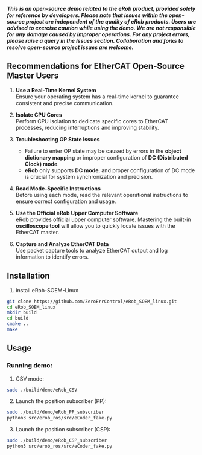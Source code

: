 ***This is an open-source demo related to the eRob product, provided solely for reference by developers. Please note that issues within the open-source project are independent of the quality of eRob products. Users are advised to exercise caution while using the demo. We are not responsible for any damage caused by improper operations. For any project errors, please raise a query in the Issues section. Collaboration and forks to resolve open-source project issues are welcome.***

## Recommendations for EtherCAT Open-Source Master Users  

1. **Use a Real-Time Kernel System**  
   Ensure your operating system has a real-time kernel to guarantee consistent and precise communication.

2. **Isolate CPU Cores**  
   Perform CPU isolation to dedicate specific cores to EtherCAT processes, reducing interruptions and improving stability.

3. **Troubleshooting OP State Issues**  
   - Failure to enter OP state may be caused by errors in the **object dictionary mapping** or improper configuration of **DC (Distributed Clock) mode**.  
   - **eRob** only supports **DC mode**, and proper configuration of DC mode is crucial for system synchronization and precision.

4. **Read Mode-Specific Instructions**  
   Before using each mode, read the relevant operational instructions to ensure correct configuration and usage.

5. **Use the Official eRob Upper Computer Software**  
   eRob provides official upper computer software. Mastering the built-in **oscilloscope tool** will allow you to quickly locate issues with the EtherCAT master.

6. **Capture and Analyze EtherCAT Data**  
   Use packet capture tools to analyze EtherCAT output and log information to identify errors.


## Installation

1. install eRob-SOEM-Linux
``` bash
git clone https://github.com/ZeroErrControl/eRob_SOEM_linux.git
cd eRob_SOEM_linux
mkdir build
cd build
cmake ..
make

```

## Usage
### Running demo:

1. CSV mode:
```bash
sudo ./build/demo/eRob_CSV
```

2. Launch the position subscriber (PP):
```bash
sudo ./build/demo/eRob_PP_subscriber
python3 src/erob_ros/src/eCoder_fake.py
```

3. Launch the position subscriber (CSP):
```bash
sudo ./build/demo/eRob_CSP_subscriber
python3 src/erob_ros/src/eCoder_fake.py
``` 



